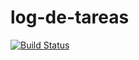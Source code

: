 log-de-tareas
=============

[![Build Status](https://travis-ci.org/alejandrocastrounqui/log-de-tareas.png?branch=develop)](https://travis-ci.org/alejandrocastrounqui/log-de-tareas)
